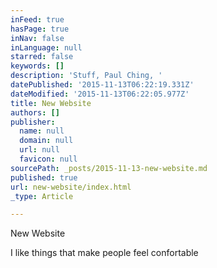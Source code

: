 ```yaml
---
inFeed: true
hasPage: true
inNav: false
inLanguage: null
starred: false
keywords: []
description: 'Stuff, Paul Ching, '
datePublished: '2015-11-13T06:22:19.331Z'
dateModified: '2015-11-13T06:22:05.977Z'
title: New Website
authors: []
publisher:
  name: null
  domain: null
  url: null
  favicon: null
sourcePath: _posts/2015-11-13-new-website.md
published: true
url: new-website/index.html
_type: Article

---
```

New Website

I like things that make people feel confortable